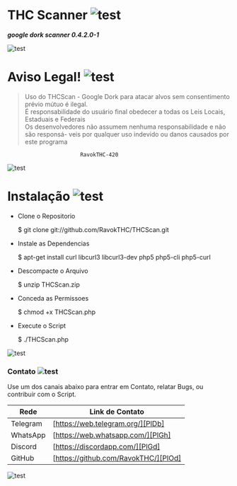 # THC Scanner ![test](https://cdn0.iconfinder.com/data/icons/smoking-1/512/Smoking_marijuana_bong_pipe-48.png)

***google dork scanner 0.4.2.0-1***

![test](http://betsaidamap.com/images/separador.png)

# Aviso Legal! ![test](https://icon-icons.com/icons2/259/PNG/64/ic_warning_128_28766.png)
>Uso do THCScan - Google Dork
>para atacar alvos sem consentimento prévio mútuo é ilegal.			            
>É responsabilidade do usuário final obedecer a todas os Leis Locais, Estaduais e Federais								                                             
>Os desenvolvedores não assumem nenhuma responsabilidade e não são responsá-
veis 
​​por qualquer uso indevido ou danos causados ​​por este programa     
                                                                           
                           RavokTHC-420
                          
![test](http://betsaidamap.com/images/separador.png)

# Instalação ![test](https://icon-icons.com/icons2/54/PNG/64/installation_application_software_10808.png)
* Clone o Repositorio


    $ git clone git://github.com/RavokTHC/THCScan.git

* Instale as Dependencias


    $ apt-get install curl libcurl3 libcurl3-dev php5 php5-cli php5-curl

* Descompacte o Arquivo



    $ unzip THCScan.zip
   
* Conceda as Permissoes


    $ chmod +x THCScan.php
    
* Execute o Script


    $ ./THCScan.php
   
![test](http://betsaidamap.com/images/separador.png)

### Contato ![test](https://icon-icons.com/icons2/510/PNG/64/ios7-contact_icon-icons.com_50286.png)

Use um dos canais abaixo para entrar em Contato, relatar Bugs, ou contribuir com o Script.

| Rede | Link de Contato |
| ------ | ------ |
| Telegram | [https://web.telegram.org/][PlDb] |
| WhatsApp | [https://web.whatsapp.com/][PlGh] |
| Discord | [https://discordapp.com/][PlGd] |
| GitHub | [https://github.com/RavokTHC/][PlOd] |

![test](http://betsaidamap.com/images/separador.png)
